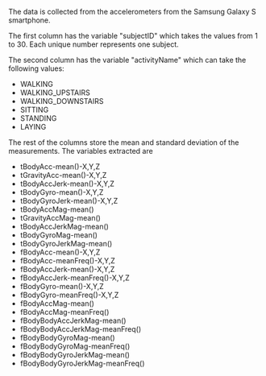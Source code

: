 The data is collected from the accelerometers from the Samsung Galaxy S smartphone. 

The first column has the variable "subjectID" which takes the values from 1 to 30. Each unique number represents one subject.

The second column has the variable "activityName" which can take the following values:   
* WALKING   
* WALKING_UPSTAIRS   
* WALKING_DOWNSTAIRS   
* SITTING  
* STANDING   
* LAYING   

The rest of the columns store the mean and standard deviation of the measurements. The variables extracted are      
* tBodyAcc-mean()-X,Y,Z        
* tGravityAcc-mean()-X,Y,Z   	
* tBodyAccJerk-mean()-X,Y,Z   
* tBodyGyro-mean()-X,Y,Z		   
* tBodyGyroJerk-mean()-X,Y,Z	  
* tBodyAccMag-mean()    
* tGravityAccMag-mean()    
* tBodyAccJerkMag-mean()   
* tBodyGyroMag-mean()	    
* tBodyGyroJerkMag-mean()	   
* fBodyAcc-mean()-X,Y,Z	    
* fBodyAcc-meanFreq()-X,Y,Z   
* fBodyAccJerk-mean()-X,Y,Z	
* fBodyAccJerk-meanFreq()-X,Y,Z	  
* fBodyGyro-mean()-X,Y,Z    
* fBodyGyro-meanFreq()-X,Y,Z   
* fBodyAccMag-mean()	   
* fBodyAccMag-meanFreq()    	
* fBodyBodyAccJerkMag-mean()    	
* fBodyBodyAccJerkMag-meanFreq()    	
* fBodyBodyGyroMag-mean()	    
* fBodyBodyGyroMag-meanFreq()    
* fBodyBodyGyroJerkMag-mean()    
* fBodyBodyGyroJerkMag-meanFreq()   



